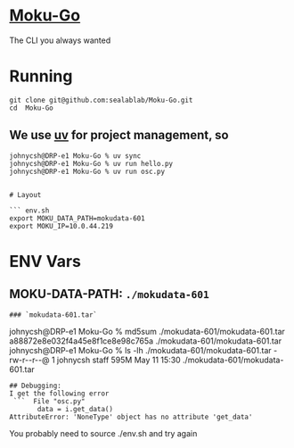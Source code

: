 # [Moku-Go](https://github.com/sealablab/Moku-Go)

The CLI you always wanted

# Running
```
git clone git@github.com:sealablab/Moku-Go.git
cd  Moku-Go
```
## We use [uv](https://docs.astral.sh/uv/) for project management, so
```
johnycsh@DRP-e1 Moku-Go % uv sync
johnycsh@DRP-e1 Moku-Go % uv run hello.py
johnycsh@DRP-e1 Moku-Go % uv run osc.py
```


```

# Layout

``` env.sh
export MOKU_DATA_PATH=mokudata-601
export MOKU_IP=10.0.44.219
```
# ENV Vars
## MOKU-DATA-PATH: `./mokudata-601`
```
### `mokudata-601.tar`
```
johnycsh@DRP-e1 Moku-Go % md5sum ./mokudata-601/mokudata-601.tar
a88872e8e032f4a45e8f1ce8e98c765a ./mokudata-601/mokudata-601.tar
johnycsh@DRP-e1 Moku-Go % ls -lh ./mokudata-601/mokudata-601.tar
-rw-r--r--@ 1 johnycsh  staff   595M May 11 15:30 ./mokudata-601/mokudata-601.tar
```
## Debugging:
I get the following error
 ```  File "osc.py"
       data = i.get_data()
AttributeError: 'NoneType' object has no attribute 'get_data'
```
You probably need to source ./env.sh and try again

